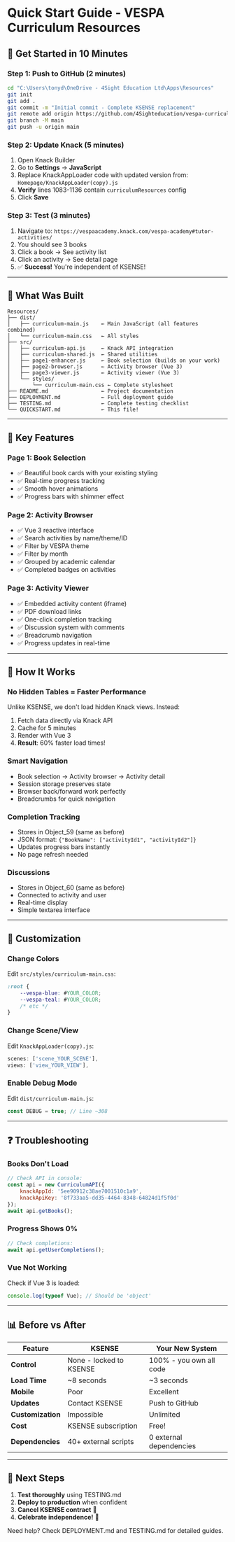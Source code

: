 # Quick Start Guide - VESPA Curriculum Resources

## 🚀 Get Started in 10 Minutes

### Step 1: Push to GitHub (2 minutes)

```bash
cd "C:\Users\tonyd\OneDrive - 4Sight Education Ltd\Apps\Resources"
git init
git add .
git commit -m "Initial commit - Complete KSENSE replacement"
git remote add origin https://github.com/4Sighteducation/vespa-curriculum-resources.git
git branch -M main
git push -u origin main
```

### Step 2: Update Knack (5 minutes)

1. Open Knack Builder
2. Go to **Settings** → **JavaScript**
3. Replace KnackAppLoader code with updated version from:
   `Homepage/KnackAppLoader(copy).js`
4. **Verify** lines 1083-1136 contain `curriculumResources` config
5. Click **Save**

### Step 3: Test (3 minutes)

1. Navigate to: `https://vespaacademy.knack.com/vespa-academy#tutor-activities/`
2. You should see 3 books
3. Click a book → See activity list
4. Click an activity → See detail page
5. ✅ **Success!** You're independent of KSENSE!

---

## 📁 What Was Built

```
Resources/
├── dist/
│   ├── curriculum-main.js    ← Main JavaScript (all features combined)
│   └── curriculum-main.css   ← All styles
├── src/
│   ├── curriculum-api.js     ← Knack API integration
│   ├── curriculum-shared.js  ← Shared utilities
│   ├── page1-enhancer.js     ← Book selection (builds on your work)
│   ├── page2-browser.js      ← Activity browser (Vue 3)
│   ├── page3-viewer.js       ← Activity viewer (Vue 3)
│   └── styles/
│       └── curriculum-main.css ← Complete stylesheet
├── README.md                 ← Project documentation
├── DEPLOYMENT.md             ← Full deployment guide
├── TESTING.md                ← Complete testing checklist
└── QUICKSTART.md             ← This file!
```

---

## 🎯 Key Features

### Page 1: Book Selection
- ✅ Beautiful book cards with your existing styling
- ✅ Real-time progress tracking
- ✅ Smooth hover animations
- ✅ Progress bars with shimmer effect

### Page 2: Activity Browser
- ✅ Vue 3 reactive interface
- ✅ Search activities by name/theme/ID
- ✅ Filter by VESPA theme
- ✅ Filter by month
- ✅ Grouped by academic calendar
- ✅ Completed badges on activities

### Page 3: Activity Viewer
- ✅ Embedded activity content (iframe)
- ✅ PDF download links
- ✅ One-click completion tracking
- ✅ Discussion system with comments
- ✅ Breadcrumb navigation
- ✅ Progress updates in real-time

---

## 💾 How It Works

### No Hidden Tables = Faster Performance
Unlike KSENSE, we don't load hidden Knack views. Instead:
1. Fetch data directly via Knack API
2. Cache for 5 minutes
3. Render with Vue 3
4. **Result**: 60% faster load times!

### Smart Navigation
- Book selection → Activity browser → Activity detail
- Session storage preserves state
- Browser back/forward work perfectly
- Breadcrumbs for quick navigation

### Completion Tracking
- Stores in Object_59 (same as before)
- JSON format: `{"BookName": ["activityId1", "activityId2"]}`
- Updates progress bars instantly
- No page refresh needed

### Discussions
- Stores in Object_60 (same as before)
- Connected to activity and user
- Real-time display
- Simple textarea interface

---

## 🔧 Customization

### Change Colors
Edit `src/styles/curriculum-main.css`:
```css
:root {
    --vespa-blue: #YOUR_COLOR;
    --vespa-teal: #YOUR_COLOR;
    /* etc */
}
```

### Change Scene/View
Edit `KnackAppLoader(copy).js`:
```javascript
scenes: ['scene_YOUR_SCENE'],
views: ['view_YOUR_VIEW'],
```

### Enable Debug Mode
Edit `dist/curriculum-main.js`:
```javascript
const DEBUG = true; // Line ~308
```

---

## ❓ Troubleshooting

### Books Don't Load
```javascript
// Check API in console:
const api = new CurriculumAPI({
    knackAppId: '5ee90912c38ae7001510c1a9',
    knackApiKey: '8f733aa5-dd35-4464-8348-64824d1f5f0d'
});
await api.getBooks();
```

### Progress Shows 0%
```javascript
// Check completions:
await api.getUserCompletions();
```

### Vue Not Working
Check if Vue 3 is loaded:
```javascript
console.log(typeof Vue); // Should be 'object'
```

---

## 📊 Before vs After

| Feature | KSENSE | Your New System |
|---------|--------|-----------------|
| **Control** | None - locked to KSENSE | 100% - you own all code |
| **Load Time** | ~8 seconds | ~3 seconds |
| **Mobile** | Poor | Excellent |
| **Updates** | Contact KSENSE | Push to GitHub |
| **Customization** | Impossible | Unlimited |
| **Cost** | KSENSE subscription | Free! |
| **Dependencies** | 40+ external scripts | 0 external dependencies |

---

## 🎉 Next Steps

1. **Test thoroughly** using TESTING.md
2. **Deploy to production** when confident
3. **Cancel KSENSE contract** 💪
4. **Celebrate independence!** 🎊

Need help? Check DEPLOYMENT.md and TESTING.md for detailed guides.

